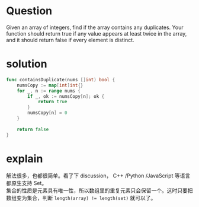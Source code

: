 # Question
Given an array of integers, find if the array contains any duplicates. Your function should return true if any value appears at least twice in the array, and it should return false if every element is distinct.
# solution
```go
func containsDuplicate(nums []int) bool {
    numsCopy := map[int]int{}
    for _, n := range nums {
        if _, ok := numsCopy[n]; ok {
            return true
        }
        numsCopy[n] = 0
    }
    
    return false
}
```
# explain
解法很多，也都很简单。看了下 discussion， C++ /Python /JavaScript 等语言都原生支持 Set。  
集合的性质是元素具有唯一性，所以数组里的重复元素只会保留一个。这时只要把数组变为集合，判断 `length(array) != length(set)` 就可以了。